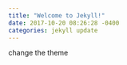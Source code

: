 ```yaml
---
title: "Welcome to Jekyll!"
date: 2017-10-20 08:26:28 -0400
categories: jekyll update
---
```


change the theme
